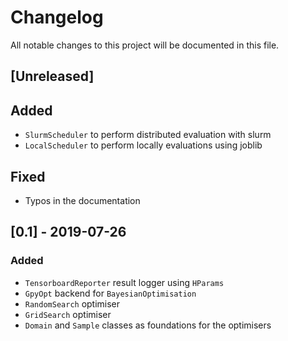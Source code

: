 # Changelog
All notable changes to this project will be documented in this file.

## [Unreleased]
## Added
- `SlurmScheduler` to perform distributed evaluation with slurm
- `LocalScheduler` to perform locally evaluations using joblib

## Fixed
- Typos in the documentation 

## [0.1] - 2019-07-26
### Added
- `TensorboardReporter` result logger using `HParams`
- `GpyOpt` backend for `BayesianOptimisation`
- `RandomSearch` optimiser
- `GridSearch` optimiser
- `Domain` and `Sample` classes as foundations for the optimisers
